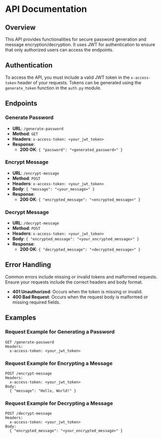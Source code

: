# API Documentation

## Overview
This API provides functionalities for secure password generation and message encryption/decryption. It uses JWT for authentication to ensure that only authorized users can access the endpoints.

## Authentication
To access the API, you must include a valid JWT token in the `x-access-token` header of your requests. Tokens can be generated using the `generate_token` function in the `auth.py` module.

## Endpoints

### Generate Password
- **URL**: `/generate-password`
- **Method**: `GET`
- **Headers**: `x-access-token: <your_jwt_token>`
- **Response**: 
  - **200 OK**: `{ "password": "<generated_password>" }`

### Encrypt Message
- **URL**: `/encrypt-message`
- **Method**: `POST`
- **Headers**: `x-access-token: <your_jwt_token>`
- **Body**: `{ "message": "<your_message>" }`
- **Response**: 
  - **200 OK**: `{ "encrypted_message": "<encrypted_message>" }`

### Decrypt Message
- **URL**: `/decrypt-message`
- **Method**: `POST`
- **Headers**: `x-access-token: <your_jwt_token>`
- **Body**: `{ "encrypted_message": "<your_encrypted_message>" }`
- **Response**: 
  - **200 OK**: `{ "decrypted_message": "<decrypted_message>" }`

## Error Handling
Common errors include missing or invalid tokens and malformed requests. Ensure your requests include the correct headers and body format.

- **401 Unauthorized**: Occurs when the token is missing or invalid.
- **400 Bad Request**: Occurs when the request body is malformed or missing required fields.

## Examples
### Request Example for Generating a Password
```
GET /generate-password
Headers:
  x-access-token: <your_jwt_token>
```

### Request Example for Encrypting a Message
```
POST /encrypt-message
Headers:
  x-access-token: <your_jwt_token>
Body:
  { "message": "Hello, World!" }
```

### Request Example for Decrypting a Message
```
POST /decrypt-message
Headers:
  x-access-token: <your_jwt_token>
Body:
  { "encrypted_message": "<your_encrypted_message>" }
```
